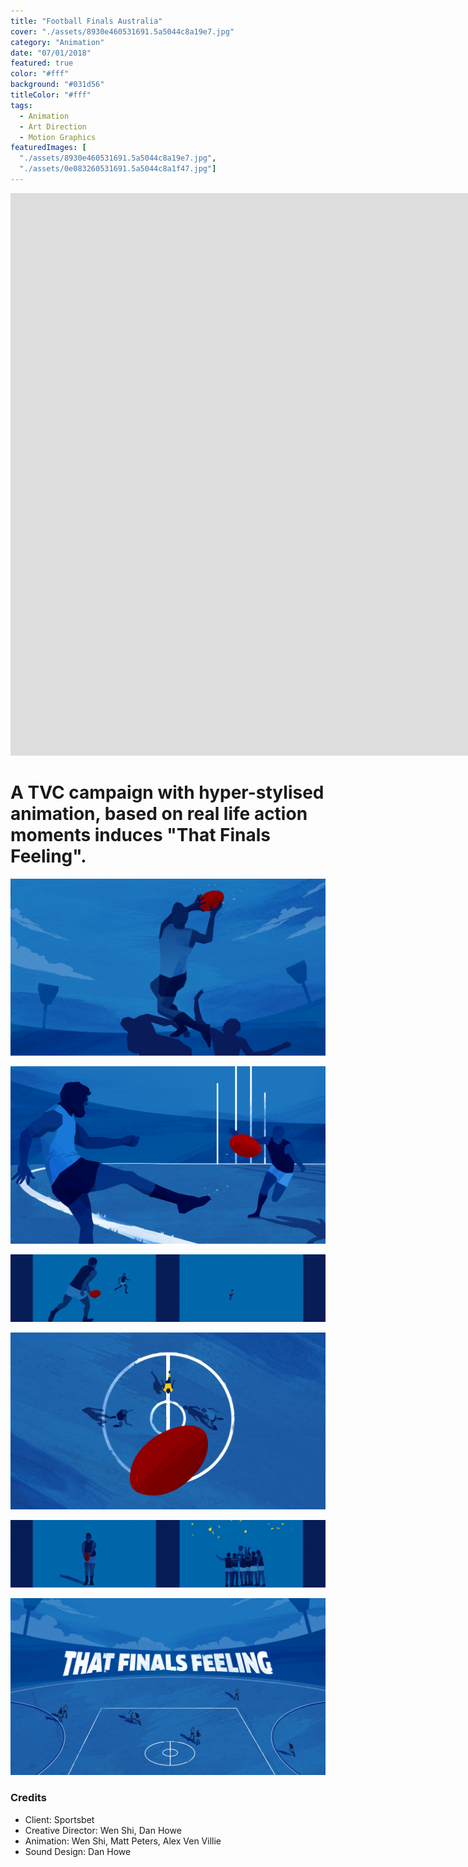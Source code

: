```yaml
---
title: "Football Finals Australia"
cover: "./assets/8930e460531691.5a5044c8a19e7.jpg"
category: "Animation"
date: "07/01/2018"
featured: true
color: "#fff"
background: "#031d56"
titleColor: "#fff"
tags:
  - Animation
  - Art Direction
  - Motion Graphics
featuredImages: [
  "./assets/8930e460531691.5a5044c8a19e7.jpg",
  "./assets/0e083260531691.5a5044c8a1f47.jpg"]
---
```


<iframe src="http://open.iqiyi.com/developer/player_js/coopPlayerIndex.html?vid=1afd3d5e0decdfd75f3533743ec67b78&tvId=14277352609&accessToken=2.f22860a2479ad60d8da7697274de9346&appKey=3955c3425820435e86d0f4cdfe56f5e7&appId=1368&height=100%&width=100%"
  frameborder="0"
  allowfullscreen="true"
  width="1600"
  height="900"></iframe>

# A TVC campaign with hyper-stylised animation, based on real life action moments induces "That Finals Feeling".

![](./assets/8930e460531691.5a5044c8a19e7.jpg)

![](./assets/0e083260531691.5a5044c8a1f47.jpg)

![](./assets/98803360531691.5a52f19c18ee2.gif)

![](./assets/a5862060531691.5a5044c8a08c0.jpg)

![](./assets/7930b460531691.5a52f19c1946b.gif)

![](./assets/838da060531691.5a5044c8a2509.jpg)

### Credits

- Client: Sportsbet
- Creative Director: Wen Shi, Dan Howe
- Animation: Wen Shi, Matt Peters, Alex Ven Villie
- Sound Design: Dan Howe
